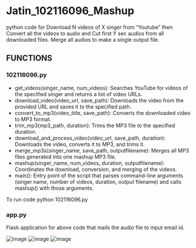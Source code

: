 # Jatin_102116096_Mashup

python code for Download N videos of X singer from “Youtube”  then Convert all the videos to audio and Cut first Y sec audios from all downloaded files. Merge all audios to make a single output file.

## FUNCTIONS

### 102116096.py
  - get_videos(singer_name, num_videos): Searches YouTube for videos of the specified singer and returns a list of video URLs.
  - download_video(video_url, save_path): Downloads the video from the provided URL and saves it to the specified path.
  - convert_to_mp3(video_title, save_path): Converts the downloaded video to MP3 format.
  - trim_mp3(mp3_path, duration): Trims the MP3 file to the specified duration.
  - download_and_process_video(video_url, save_path, duration): Downloads the video, converts it to MP3, and trims it.
  - merge_mp3s(singer_name, save_path, outputfilename): Merges all MP3 files generated into one mashup MP3 file.
  - mashup(singer_name, num_videos, duration, outputfilename): Coordinates the download, conversion, and merging of the videos.
  - main(): Entry point of the script that parses command-line arguments (singer name, number of videos, duration, output filename) and calls mashup() with those arguments.

To run code
python 102116096.py 

### app.py

Flask application for above code that mails the audio file to input email id. 

![image]([https://github.com/kkamal2003/mashup/assets/126082752/3d32f4bd-3164-4e80-999b-646723420b17](https://github.com/Jatinthakur-1975/Jatin_102116096_Mashup/blob/main/Images/Inputs.png))
![image](https://github.com/kkamal2003/mashup/assets/126082752/6527675c-061c-40f7-8911-b87d4e61adf3)
![image](https://github.com/kkamal2003/mashup/assets/126082752/2173129e-8184-45ad-aaf2-cb2e4eaf7872)
